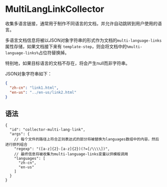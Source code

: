 # MultiLangLinkCollector  

收集多语言链接，通常用于制作不同语言的文档，并允许自动跳转到用户使用的语言。 

多语言文档信息将被以JSON对象字符串的形式作为文档的`multi-language-links`属性存储，如果文档接下来有
`template-step`，则会将文档中的`%multi-language-links%`占位符替换掉。  

特别地，如果目标语言的文档不存在，将会产生null而非字符串。  

JSON对象字符串如下：  
```json
{
  "zh-cn": "link1.html",
  "en-us": "../en-us/link2.html"
}
```

## 语法  

```json5
{
  "id": "collector-multi-lang-link",
  "args": {
    // 每个文件的路径上符合正则表达式的部分将被替换为languages数组中的内容，然后进行排列组合
    "regexp": "([a-z]{2}-[a-z]{2})(?=[/\\\\])",
    // 最终信息将被收集为multi-language-links变量以供模板调用
    "languages": [
      "zh-cn",
      "en-us"
    ]
  }
}
```